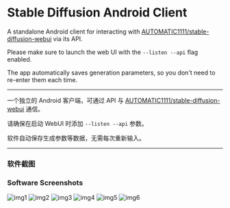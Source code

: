 # Stable Diffusion Android Client

A standalone Android client for interacting with [AUTOMATIC1111/stable-diffusion-webui](https://github.com/AUTOMATIC1111/stable-diffusion-webui) via its API.

Please make sure to launch the web UI with the `--listen --api` flag enabled.

The app automatically saves generation parameters, so you don't need to re-enter them each time.

---

一个独立的 Android 客户端，可通过 API 与 [AUTOMATIC1111/stable-diffusion-webui](https://github.com/AUTOMATIC1111/stable-diffusion-webui) 通信。

请确保在启动 WebUI 时添加 `--listen --api` 参数。

软件自动保存生成参数等数据，无需每次重新输入。

---

### 软件截图

### Software Screenshots

![img1](./doc/images/1.jpg)
![img2](./doc/images/2.jpg)
![img3](./doc/images/3.jpg)
![img4](./doc/images/4.jpg)
![img5](./doc/images/5.jpg)
![img6](./doc/images/6.jpg)
